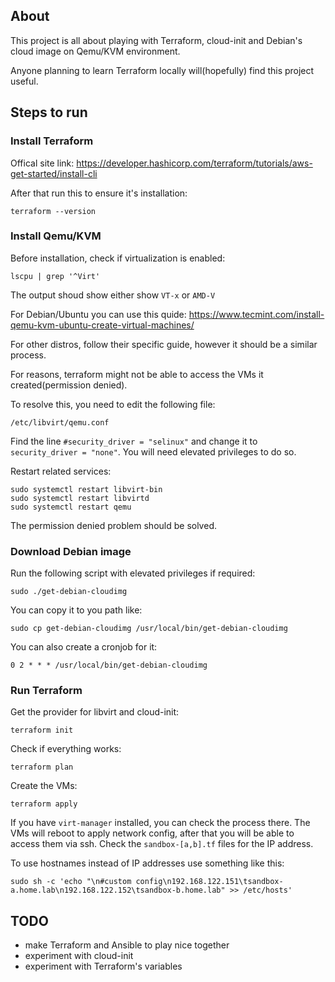 ## About

This project is all about playing with Terraform, cloud-init and Debian's cloud image on Qemu/KVM environment.

Anyone planning to learn Terraform locally will(hopefully) find this project useful.

## Steps to run

### Install Terraform

Offical site link: https://developer.hashicorp.com/terraform/tutorials/aws-get-started/install-cli

After that run this to ensure it's installation:

```terraform --version```

### Install Qemu/KVM

Before installation, check if virtualization is enabled:

```lscpu | grep '^Virt'```

The output shoud show either show ```VT-x``` or ```AMD-V```

For Debian/Ubuntu you can use this quide: https://www.tecmint.com/install-qemu-kvm-ubuntu-create-virtual-machines/

For other distros, follow their specific guide, however it should be a similar process.

For reasons, terraform might not be able to access the VMs it created(permission denied).

To resolve this, you need to edit the following file:

```/etc/libvirt/qemu.conf```

Find the line ```#security_driver = "selinux"``` and change it to ```security_driver = "none"```. You will need elevated privileges to do so.

Restart related services:
```
sudo systemctl restart libvirt-bin
sudo systemctl restart libvirtd
sudo systemctl restart qemu
```

The permission denied problem should be solved.

### Download Debian image

Run the following script with elevated privileges if required:

```sudo ./get-debian-cloudimg```

You can copy it to you path like:
```
sudo cp get-debian-cloudimg /usr/local/bin/get-debian-cloudimg
```

You can also create a cronjob for it:
```
0 2 * * * /usr/local/bin/get-debian-cloudimg
```

### Run Terraform

Get the provider for libvirt and cloud-init:

```terraform init```

Check if everything works:

```terraform plan```

Create the VMs:

```terraform apply```

If you have ```virt-manager``` installed, you can check the process there. The VMs will reboot to apply network config, after that you will be able to access them via ssh. Check the ```sandbox-[a,b].tf``` files for the IP address.

To use hostnames instead of IP addresses use something like this:
```
sudo sh -c 'echo "\n#custom config\n192.168.122.151\tsandbox-a.home.lab\n192.168.122.152\tsandbox-b.home.lab" >> /etc/hosts'
```

## TODO

- make Terraform and Ansible to play nice together
- experiment with cloud-init
- experiment with Terraform's variables